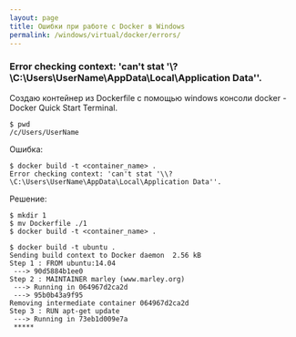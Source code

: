 ```yaml
---
layout: page
title: Ошибки при работе с Docker в Windows
permalink: /windows/virtual/docker/errors/
---
```


### Error checking context: 'can't stat '\\?\C:\Users\UserName\AppData\Local\Application Data''.

Создаю контейнер из Dockerfile с помощью windows консоли docker - Docker Quick Start Terminal.


    $ pwd
    /c/Users/UserName

Ошибка:

    $ docker build -t <container_name> .
    Error checking context: 'can't stat '\\?\C:\Users\UserName\AppData\Local\Application Data''.

Решение:

    $ mkdir 1
    $ mv Dockerfile ./1
    $ docker build -t <container_name> .

    $ docker build -t ubuntu .
    Sending build context to Docker daemon  2.56 kB
    Step 1 : FROM ubuntu:14.04
     ---> 90d5884b1ee0
    Step 2 : MAINTAINER marley (www.marley.org)
     ---> Running in 064967d2ca2d
     ---> 95b0b43a9f95
    Removing intermediate container 064967d2ca2d
    Step 3 : RUN apt-get update
     ---> Running in 73eb1d009e7a
     *****
